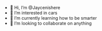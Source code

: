 - 👋 Hi, I’m @Jaycenishere
- 👀 I’m interested in cars
- 🌱 I’m currently learning how to be smarter
- 💞️ I’m looking to collaborate on anything


<!--
Jaycenishere/Jaycenishere is a ✨ special ✨ repository because its `README.md` (this file) appears on your GitHub profile.
You can click the Preview link to take a look at your changes.
--->
